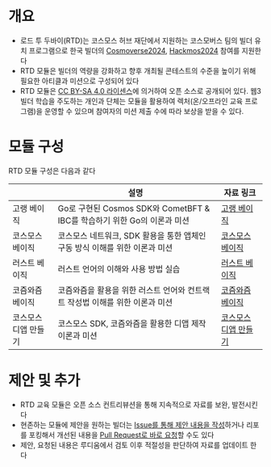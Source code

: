 # 개요

* 로드 투 두바이(RTD)는 코스모스 허브 재단에서 지원하는 코스모버스 팀의 빌더 유치 프로그램으로 한국 빌더의 [Cosmoverse2024](https://cosmoverse.org/), [Hackmos2024](https://cosmoverse.org/hackmos) 참여를 지원한다
* RTD 모듈은 빌더의 역량을 강화하고 향후 개최될 콘테스트의 수준을 높이기 위해 필요한 아티클과 미션으로 구성되어 있다
* RTD 모듈은 [CC BY-SA 4.0 라이센스](https://creativecommons.org/licenses/by-sa/4.0/deed.ko)에 의거하여 오픈 소스로 공개되어 있다. 웹3 빌더 학습을 주도하는 개인과 단체는 모듈을 활용하여 렉처(온/오프라인 교육 프로그램)을 운영할 수 있으며 참여자의 미션 제출 수에 따라 보상을 받을 수 있다.

# 모듈 구성

RTD 모듈 구성은 다음과 같다

|  | 설명 | 자료 링크 |
| --- | --- | ----- |
| 고랭 베이직 | Go로 구현된 Cosmos SDK와 CometBFT & IBC를 학습하기 위한 Go의 이론과 미션 | [고랭 베이직](./고랭%20베이직/) |
| 코스모스 베이직 | 코스모스 네트워크, SDK 활용을 통한 앱체인 구동 방식 이해를 위한 이론과 미션 | [코스모스 베이직](./코스모스%20베이직/) |
| 러스트 베이직 | 러스트 언어의 이해와 사용 방법 실습 | [러스트 베이직](./러스트%20베이직/) |
| 코즘와즘 베이직 | 코즘와즘을 활용을 위한 러스트 언어와 컨트랙트 작성법 이해를 위한 이론과 미션 | [코즘와즘 베이직](./코즘와즘%20베이직/) |
| 코스모스 디앱 만들기 | 코스모스 SDK, 코즘와즘을 활용한 디앱 제작 이론과 미션 | [코스모스 디앱 만들기](./코스모스%20디앱%20만들기/) |

# 제안 및 추가

* RTD 교육 모듈은 오픈 소스 컨트리뷰션을 통해 지속적으로 자료를 보완, 발전시킨다
* 현존하는 모듈에 제안을 원하는 빌더는 [Issue를 통해 제안 내용을 작성](https://github.com/Ludium-Official/road-to-dubai/issues)하거나 리포를 포킹해서 개선된 내용을 [Pull Request로 바로 요청](https://github.com/Ludium-Official/road-to-dubai/pulls)할 수도 있다
* 제안, 요청된 내용은 루디움에서 검토 이후 적절성을 판단하여 자료를 업데이트 한다
